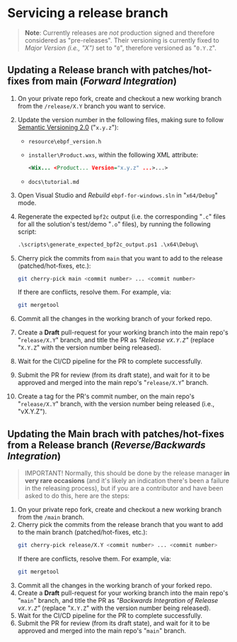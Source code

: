 # Servicing a release branch

>**Note**: Currently releases are *not* production signed and therefore considered as "pre-releases". Their versioning is currently fixed to *Major Version (i.e., "X")* set to "`0`", therefore versioned as "`0.Y.Z`".

## Updating a Release branch with patches/hot-fixes from main (*Forward Integration*)

1. On your private repo fork, create and checkout a new working branch from the `/release/X.Y` branch you want to service.
1. Update the version number in the following files, making sure to follow [Semantic Versioning 2.0](https://semver.org) ("`x.y.z`"):
    * `resource\ebpf_version.h`
    * `installer\Product.wxs`, within the following XML attribute:

        ```xml
        <Wix... <Product... Version="x.y.z" ...>...>
        ```
    * `docs\tutorial.md`
1. Open Visual Studio and *Rebuild* `ebpf-for-windows.sln` in "`x64/Debug`" mode.
1. Regenerate the expected `bpf2c` output (i.e. the corresponding "`.c`" files for all the solution's test/demo "`.o`" files), by running the following script:

    ```ps
    .\scripts\generate_expected_bpf2c_output.ps1 .\x64\Debug\
    ```
1. Cherry pick the commits from `main` that you want to add to the release (patched/hot-fixes, etc.):
    ```bash
    git cherry-pick main <commit number> ... <commit number>
    ```
    If there are conflicts, resolve them. For example, via:
    ```bash
    git mergetool
    ```
1. Commit all the changes in the working branch of your forked repo.
1. Create a **Draft** pull-request for your working branch into the main repo's "`release/X.Y`" branch, and title the PR as *"Release v`X.Y.Z`"* (replace "`X.Y.Z`" with the version number being released).
1. Wait for  the CI/CD pipeline for the PR to complete successfully.
1. Submit the PR for review (from its draft state), and wait for it to be approved and merged into the main repo's "`release/X.Y`" branch.
1. Create a tag for the PR's commit number, on the main repo's "`release/X.Y`" branch, with the version number being released (i.e., "vX.Y.Z").

## Updating the Main brach with patches/hot-fixes from a Release branch (*Reverse/Backwards Integration*)

>IMPORTANT! Normally, this should be done by the release manager **in very rare occasions** (and it's likely an indication there's been a failure in the releasing process), but if you are a contributor and have been asked to do this, here are the steps:

1. On your private repo fork, create and checkout a new working branch from the `/main` branch.
1. Cherry pick the commits from the release branch that you want to add to the main branch (patched/hot-fixes, etc.):
    ```bash
    git cherry-pick release/X.Y <commit number> ... <commit number>
    ```
    If there are conflicts, resolve them. For example, via:
    ```bash
    git mergetool
    ```
1. Commit all the changes in the working branch of your forked repo.
1. Create a **Draft** pull-request for your working branch into the main repo's "`main`" branch, and title the PR as *"Backwards Integration of Release v`X.Y.Z`"* (replace "`X.Y.Z`" with the version number being released).
1. Wait for  the CI/CD pipeline for the PR to complete successfully.
1. Submit the PR for review (from its draft state), and wait for it to be approved and merged into the main repo's "`main`" branch.
